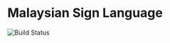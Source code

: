 # Malaysian Sign Language
 
![Build Status](https://github.com/johnmelodyme/MalaysianSignLanguage/actions/workflows/gradle.yml/badge.svg)

